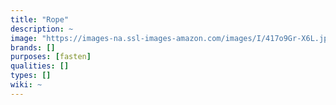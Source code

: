 ```yaml
---
title: "Rope"
description: ~
image: "https://images-na.ssl-images-amazon.com/images/I/417o9Gr-X6L.jpg"
brands: []
purposes: [fasten]
qualities: []
types: []
wiki: ~
---
```

